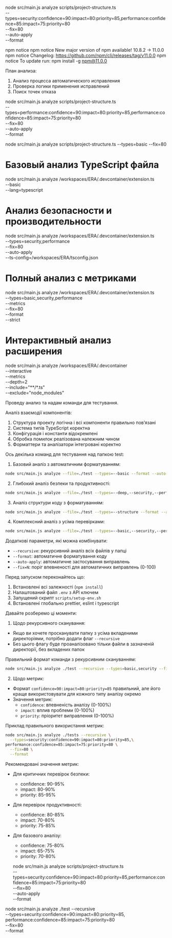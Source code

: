 node src/main.js analyze scripts/project-structure.ts \
  --types=security:confidence=90:impact=80:priority=85,performance:confidence=85:impact=75:priority=80 \
  --fix=80 \
  --auto-apply \
  --format

npm notice
npm notice New major version of npm available! 10.8.2 -> 11.0.0
npm notice Changelog: https://github.com/npm/cli/releases/tag/v11.0.0
npm notice To update run: npm install -g npm@11.0.0

План анализа:
1. Анализ процесса автоматического исправления
2. Проверка логики применения исправлений
3. Поиск точек отказа

node src/main.js analyze scripts/project-structure.ts \
  --types=performance:confidence=90:impact=80:priority=85,performance:confidence=85:impact=75:priority=80 \
  --fix=80 \
  --auto-apply \
  --format

node src/main.js analyze scripts/project-structure.ts --types=basic --fix=80

# Базовый анализ TypeScript файла
node src/main.js analyze /workspaces/ERA/.devcontainer/extension.ts \
  --basic \
  --lang=typescript

# Анализ безопасности и производительности
node src/main.js analyze /workspaces/ERA/.devcontainer/extension.ts \
  --types=security,performance \
  --fix=80 \
  --auto-apply \
  --ts-config=/workspaces/ERA/tsconfig.json

# Полный анализ с метриками
node src/main.js analyze /workspaces/ERA/.devcontainer/extension.ts \
  --types=basic,security,performance \
  --metrics \
  --fix=80 \
  --format \
  --strict

# Интерактивный анализ расширения
node src/main.js analyze /workspaces/ERA/.devcontainer \
  --interactive \
  --metrics \
  --depth=2 \
  --include="**/*.ts" \
  --exclude="node_modules"

Проведу анализ та надам команди для тестування.

Аналіз взаємодії компонентів:
1. Структура проекту логічна і всі компоненти правильно пов’язані
2. Система типів TypeScript коректна
3. Конфігурація і константи відокремлені
4. Обробка помилок реалізована належним чином
5. Форматтери та аналізатори інтегровані коректно

Ось декілька команд для тестування над папкою test:

1. Базовий аналіз з автоматичним форматуванням:
```bash
node src/main.js analyze --file=./test --types=--basic --format --auto-apply
```

2. Глибокий аналіз безпеки та продуктивності:
```bash
node src/main.js analyze --file=./test --types=--deep,--security,--performance --recursive --fix=80
```

3. Аналіз структури коду з форматуванням:
```bash
node src/main.js analyze --file=./test --types=--structure --format --auto-apply --fix=70
```

4. Комплексний аналіз з усіма перевірками:
```bash
node src/main.js analyze --file=./test --types=--basic,--security,--performance,--complexity --recursive --format --auto-apply --fix=75
```

Додаткові параметри, які можна комбінувати:
- `--recursive`: рекурсивний аналіз всіх файлів у папці
- `--format`: автоматичне форматування коду
- `--auto-apply`: автоматичне застосування виправлень
- `--fix=N`: поріг впевненості для автоматичних виправлень (0-100)

Перед запуском переконайтесь що:
1. Встановлені всі залежності (`npm install`)
2. Налаштований файл `.env` з API ключем
3. Запущений скрипт `scripts/setup-env.sh`
4. Встановлені глобально prettier, eslint і typescript

Давайте розберемо ці моменти:

1. Щодо рекурсивного сканування:
- Якщо ви хочете просканувати папку з усіма вкладеними директоріями, потрібно додати флаг `--recursive`
- Без цього флагу буде проаналізовано тільки файли в зазначеній директорії, без вкладених папок

Правильний формат команди з рекурсивним скануванням:
```bash
node src/main.js analyze ./test --recursive --types=basic,security --fix=80
```

2. Щодо метрик:
- Формат `confidence=90:impact=80:priority=85` правильний, але його краще використовувати для кожного типу аналізу окремо
- Значення метрик:
  - `confidence`: впевненість аналізу (0-100%)
  - `impact`: вплив проблеми (0-100%)
  - `priority`: пріоритет виправлення (0-100%)

Приклад правильного використання метрик:
```bash
node src/main.js analyze ./tests --recursive \
  --types=security:confidence=90:impact=80:priority=85,\
performance:confidence=85:impact=75:priority=80 \
  --fix=80 \
  --format
```

Рекомендовані значення метрик:
- Для критичних перевірок безпеки:
  - confidence: 90-95%
  - impact: 80-90%
  - priority: 85-95%

- Для перевірок продуктивності:
  - confidence: 80-85%
  - impact: 70-80%
  - priority: 75-85%

- Для базового аналізу:
  - confidence: 75-80%
  - impact: 65-75%
  - priority: 70-80%

  node src/main.js analyze scripts/project-structure.ts \
      --types=security:confidence=90:impact=80:priority=85,performance:confidence=85:impact=75:priority=80 \
      --fix=80 \
      --auto-apply \
      --format


node src/main.js analyze ./test --recursive \
  --types=security:confidence=90:impact=80:priority=85,\
performance:confidence=85:impact=75:priority=80 \
  --fix=80 \
  --format